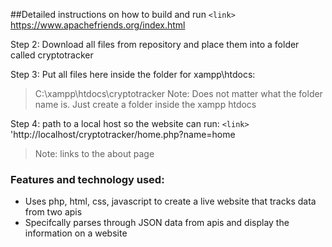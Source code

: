 ##Detailed instructions on how to build and run
`<link>`  https://www.apachefriends.org/index.html

Step 2: Download all files from repository and place them into a folder called cryptotracker

Step 3: Put all files here inside the folder for xampp\htdocs:
>C:\xampp\htdocs\cryptotracker
>Note:
>Does not matter what the folder name is. Just create a folder inside the xampp htdocs

Step 4: path to a local host so the website can run:
`<link>` 'http://localhost/cryptotracker/home.php?name=home
>Note: links to the about page

### Features and technology used:

- Uses php, html, css, javascript to create a live website that tracks data from two apis
- Specifcally parses through JSON data from apis and display the information on a website
 
